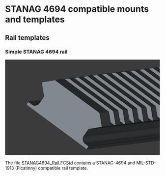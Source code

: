 # STANAG 4694 compatible mounts and templates

## Rail templates

### Simple STANAG 4694 rail

![](https://raw.githubusercontent.com/tspspi/freecadModel/refs/heads/master/Mounts/STANAG4694/STANAG4694_Rail_Render001.png)

The file [STANAG4694_Rail.FCStd](https://github.com/tspspi/freecadModel/blob/master/Mounts/STANAG4694/STANAG4694_Rail.FCStd) contains a STANAG-4694 and MIL-STD-1913 (Picatinny) compatible rail template.
